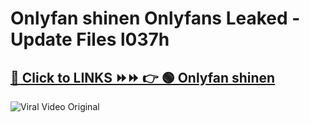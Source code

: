 
 # Onlyfan shinen Onlyfans Leaked - Update Files l037h

## <h2><a href="https://clipsfans.com/Onlyfan_shinen&ref=git">🔗 Click to LINKS ⏩⏩ 👉 🟢 Onlyfan shinen </a></h2>

<a href="https://clipsfans.com/Onlyfan_shinen&ref=git" rel="nofollow" data-target="animated-image.originalLink"><img src="https://i.ibb.co.com/xMMVF88/686577567.gif" alt="Viral Video Original" style="max-width: 100%; display: inline-block;" data-target="animated-image.originalImage"></a>

